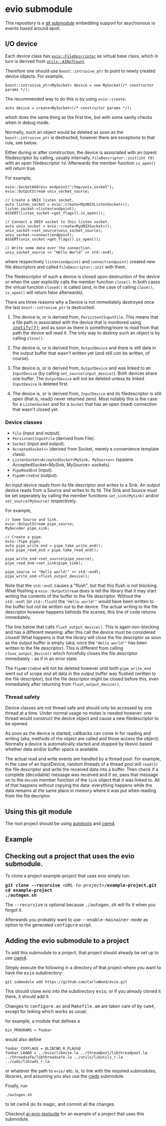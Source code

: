 # evio submodule

This repository is a [git submodule](https://git-scm.com/book/en/v2/Git-Tools-Submodules)
embedding support for asychronous io events based around epoll.

## I/O device

Each device class has [`evio::FileDescriptor`](Device.h) as virtual base class, which in turn is derived
from [`utils::AIRefCount`](https://github.com/CarloWood/ai-utils/blob/master/AIRefCount.h).

Therefore one should use `boost::intrusive_ptr` to point to newly created device objects. For example,

```
boost::intrusive_ptr<MySocket> device = new MySocket(/* constructor params */);
```

The recommended way to do this is by using `evio::create`:

```
auto device = create<MySocket>(/* constructor params */);
```

which does the same thing as the first line, but with some sanity checks when in debug mode.

Normally, such an object would be deleted as soon as the `boost::intrusive_ptr` is destructed,
however there are exceptions to that rule, see below.

Either during or after construction, the device is associated with an (open) filedescriptor
by calling, usually internally, `FileDescriptor::init(int fd)` with an open filedescriptor `fd`.
Afterwards the member function `is_open()` will return true.

For example,

```
evio::SocketAddress endpoint("/tmp/unix_socket");
evio::OutputStream unix_socket_source;

// Create a UNIX listen socket.
auto listen_socket = evio::create<MyUNIXListenSocket>();
listen_socket->listen(endpoint);
ASSERT(listen_socket->get_flags().is_open());

// Connect a UNIX socket to this listen socket.
auto unix_socket = evio::create<MyUNIXSocket>();
unix_socket->set_source(unix_socket_source);
unix_socket->connect(endpoint);
ASSERT(unix_socket->get_flags().is_open());

// Write some data over the connection.
unix_socket_source << "Hello World" << std::endl;
```

where respectively `listen(endpoint)` and `connect(endpoint)` created new file descriptors and called `FileDescriptor::init` with them.

The filedescriptor of such a device is closed upon destruction of the device or when the user explicitly calls
the member function `close()`. In both cases the virtual function `closed()` is called (and,
in the case of calling `close()`, `is_open()` will return false afterwards).

There are three reasons why a Device is not immediately destroyed once the last `boost::intrusive_ptr`
is destructed:

1. The device is, or is derived from, `PersistentInputFile`. This means that a file path is associated
   with the device that is monitored using [<tt>inotify(7)</tt>](http://man7.org/linux/man-pages/man7/inotify.7.html);
   and as soon as there is something/more to read from that path the device will read it.
   The only way to destroy such an object is by calling `close()`.

2. The device is, or is derived from, `OutputDevice` and there is still data in the output buffer that
   wasn't written yet (and still <em>can</em> be written, of course).

3. The device is, or is derived from, `OutputDevice` and was linked to an `InputDevice` (by calling `set_source(input_device)`).
   Both devices share one buffer. The `OutputDevice` will not be deleted unless its linked `InputDevice` is deleted first.

4. The device is, or is derived from, `InputDevice` and its filedescriptor is still open (that is,
   read() never returned zero). Most notably this is the case for a `ListenSocket` and for
   a `Socket` that has an open (read) connection that wasn't closed yet.

### Device classes

* `File` (input and output).
* `PersistentInputFile` (derived from File).
* `Socket` (input and output).
* `AcceptedSocket<>` (derived from Socket, merely a convenience template class).
* `ListenSocket<AcceptedSocket<MySink, MySource>>` (spawns AcceptedSocket<MySink, MySource> sockets).
* `PipeReadEnd` (input).
* `PipeWriteEnd` (output).

An input device reads from its file descriptor and writes to a Sink.
An output device reads from a Source and writes to its fd.
The Sink and Source must be set seperately by calling the member functions `set_sink(MySink)`
and/or `set_source(MySource)` respectively.

For example,

```
// Some Source and Sink.
evio::OutputStream pipe_source;
MyDecoder pipe_sink;

// Create a pipe.
evio::Pipe pipe;
auto pipe_write_end = pipe.take_write_end();
auto pipe_read_end = pipe.take_read_end();

pipe_write_end->set_source(pipe_source);
pipe_read_end->set_sink(pipe_sink);

pipe_source << "Hello world!" << std::endl;
pipe_write_end->flush_output_device();
```

Note that the `std::endl` causes a "flush", but that this flush is not blocking.
What flushing a `evio::OutputStream` does is tell the library that it may start
writing the contents of the buffer to the file descriptor. Without the `std::endl`
(or `std::flush`) the `"Hello world!"` would have been written to the buffer
but not be written out to the device. The actual writing to the file descriptor
however happens behinds the scenes; this line of code returns immediately.

The line below that calls `flush_output_device()`. This is again non-blocking
and has a different meaning: after this call the device must be considered
closed! What happens is that the library will close the file descriptor as soon
as the output buffer is empty (aka, once the `"Hello world!"` has been written
to the file descriptor). This is different from calling `close_output_device()`
which forcefully closes the file descriptor immediately - as if in an error state.

The `PipeWriteEnd` will not be deleted however until both `pipe_write_end`
went out of scope *and* all data in the output buffer was flushed (written to
the file descriptor), but the file descriptor might be closed before this,
even immediately after returning from `flush_output_device()`.

### Thread safety

Device classes are not thread safe and should only be accessed by
one thread at a time. Under normal usage no mutex is needed however:
one thread would construct the device object and cause a new filedescriptor
to be opened.

As soon as the device is started, callbacks can come in for reading and
writing (aka, methods of the object are called and those access the object).
Normally a device is automatically started and stopped by libevio based
whether data and/or buffer space is available.

The actual read and write events are handled by a thread pool.
For example, in the case of an InputDevice, random threads of a thread pool
will `read(2)` the file descriptor and write the received data into a
buffer. Then check if a complete (decodable) message was received and
if so, pass that message on to the `decode` member function of the `Sink`
object that it was linked to. All of that happens without copying the data:
everything happens while the data remains at the same place in memory
where it was put when reading from the file decriptor.

## Using this git module

The root project should be using
[autotools](https://en.wikipedia.org/wiki/GNU_Build_System_autotools) and
[cwm4](https://github.com/CarloWood/cwm4).

## Example

## Checking out a project that uses the evio submodule.

To clone a project example-project that uses evio simply run:

<pre>
<b>git clone --recursive</b> &lt;<i>URL-to-project</i>&gt;<b>/example-project.git</b>
<b>cd example-project</b>
<b>./autogen.sh</b>
</pre>

The <tt>--recursive</tt> is optional because <tt>./autogen.sh</tt> will fix
it when you forgot it.

Afterwards you probably want to use <tt>--enable-mainainer-mode</tt>
as option to the generated <tt>configure</tt> script.

## Adding the evio submodule to a project

To add this submodule to a project, that project should already
be set up to use [cwm4](https://github.com/CarloWood/cwm4).

Simply execute the following in a directory of that project
where you want to have the <tt>evio</tt> subdirectory:

```
git submodule add https://github.com/CarloWood/evio.git
```

This should clone evio into the subdirectory <tt>evio</tt>, or
if you already cloned it there, it should add it.

Changes to <tt>configure.ac</tt> and <tt>Makefile.am</tt>
are taken care of by <tt>cwm4</tt>, except for linking
which works as usual;

for example, a module that defines a

```
bin_PROGRAMS = foobar
```

would also define

```
foobar_CXXFLAGS = @LIBCWD_R_FLAGS@
foobar_LDADD = ../evio/libevio.la ../threadpool/libthreadpool.la ../threadsafe/libthreadsafe.la ../utils/libutils_r.la ../cwds/libcwds_r.la
```

or whatever the path to `evio/` etc. is, to link with the required submodules,
libraries, and assuming you also use the [cwds](https://github.com/CarloWood/cwds) submodule.

Finally, run

```
./autogen.sh
```

to let cwm4 do its magic, and commit all the changes.

Checkout [ai-evio-testsuite](https://github.com/CarloWood/ai-evio-testsuite)
for an example of a project that uses this submodule.
